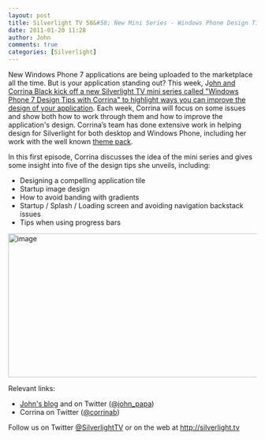 ```yaml
---
layout: post
title: Silverlight TV 58&#58; New Mini Series - Windows Phone Design Tips With Corrina
date: 2011-01-20 11:28
author: John
comments: true
categories: [Silverlight]
---
```

<p>New Windows Phone 7 applications are being uploaded to the marketplace all the time. But is your application standing out? This week, J<a href="http://jpapa.me/sltv58">ohn and Corrina Black kick off a new Silverlight TV mini series called &quot;Windows Phone 7 Design Tips with Corrina&quot; to highlight ways you can improve the design of your application</a>. Each week, Corrina will focus on some issues and show both how to work through them and how to improve the application's design. Corrina’s team has done extensive work in helping design for Silverlight for both desktop and Windows Phone, including her work with the well known <a href="http://jpapa.me/sltv42">theme pack</a>.</p>  <p>In this first episode, Corrina discusses the idea of the mini series and gives some insight into five of the design tips she unveils, including:</p>  <ul>   <li>Designing a compelling application tile </li>    <li>Startup image design </li>    <li>How to avoid banding with gradients </li>    <li>Startup / Splash / Loading screen and avoiding navigation backstack issues </li>    <li>Tips when using progress bars </li> </ul>  <p><a href="http://jpapa.me/sltv58"><img style="background-image: none; border-bottom: 0px; border-left: 0px; padding-left: 0px; padding-right: 0px; display: inline; border-top: 0px; border-right: 0px; padding-top: 0px" title="image" border="0" alt="image" src="http://images.johnpapa.net/wp-content/uploads/files/media/image/Windows-Live-Writer/bd1ba61de841_75B8/image_3.png" width="524" height="292" /></a></p>  <p>Relevant links:</p>  <ul>   <li><a href="/">John's blog</a> and on Twitter (<a href="http://twitter.com/john_papa">@john_papa</a>) </li>    <li>Corrina on Twitter (<a href="http://twitter.com/corrinab">@corrinab</a>) </li> </ul>  <p>Follow us on Twitter <a href="http://www.twitter.com/SilverlightTV">@SilverlightTV</a> or on the web at <a href="http://silverlight.tv/">http://silverlight.tv</a></p>

